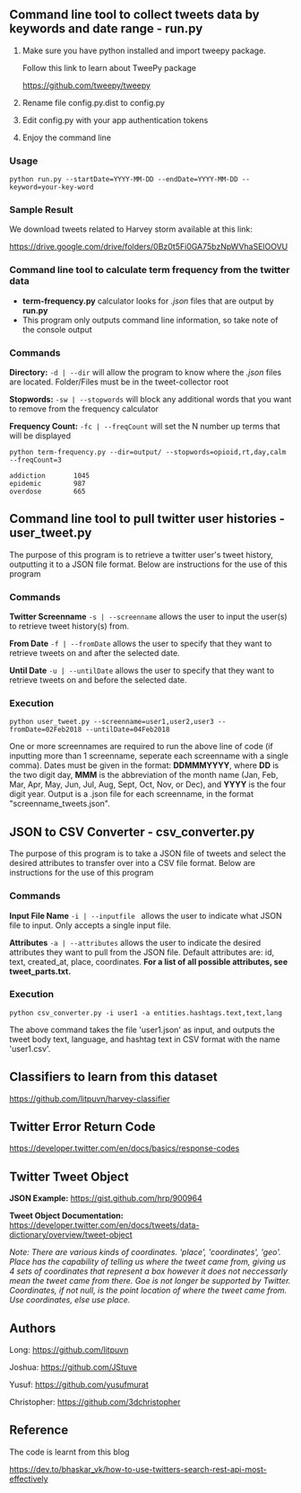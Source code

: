 ## Command line tool to collect tweets data by keywords and date range - run.py

1. Make sure you have python installed and import tweepy package.

    Follow this link to learn about TweePy package

    https://github.com/tweepy/tweepy

1. Rename file config.py.dist to config.py

1. Edit config.py with your app authentication tokens

1. Enjoy the command line

### Usage
```
python run.py --startDate=YYYY-MM-DD --endDate=YYYY-MM-DD --keyword=your-key-word
```

### Sample Result
We download tweets related to Harvey storm available at this link:

https://drive.google.com/drive/folders/0Bz0t5Fi0GA75bzNpWVhaSElOOVU

### Command line tool to calculate term frequency from the twitter data 

* **term-frequency.py** calculator looks for *.json* files that are output by **run.py**
* This program only outputs command line information, so take note of the console output

### Commands

**Directory:** `-d | --dir` will allow the program to know where the *.json* files are located. Folder/Files must be in the tweet-collector root

**Stopwords:** `-sw | --stopwords` will block any additional words that you want to remove from the frequency calculator

**Frequency Count:** `-fc | --freqCount` will set the N number up terms that will be displayed 

```
python term-frequency.py --dir=output/ --stopwords=opioid,rt,day,calm --freqCount=3

addiction       1045
epidemic        987
overdose        665
```

## Command line tool to pull twitter user histories - user_tweet.py
The purpose of this program is to retrieve a twitter user's tweet history, outputting it to a JSON file format. Below are instructions for the use of this program

### Commands
**Twitter Screenname** `-s | --screenname` allows the user to input the user(s) to retrieve tweet history(s) from.

**From Date** `-f | --fromDate` allows the user to specify that they want to retrieve tweets on and after the selected date. 

**Until Date** `-u | --untilDate` allows the user to specify that they want to retrieve tweets on and before the selected date.  

### Execution
```
python user_tweet.py --screenname=user1,user2,user3 --fromDate=02Feb2018 --untilDate=04Feb2018
```
One or more screennames are required to run the above line of code (if inputting more than 1 screenname, seperate each screenname with a single comma). Dates must be given in the format: **DDMMMYYYY**, where **DD** is the two digit day, **MMM** is the abbreviation of the month name (Jan, Feb, Mar, Apr, May, Jun, Jul, Aug, Sept, Oct, Nov, or Dec), and **YYYY** is the four digit year. Output is a .json file for each screenname, in the format "screenname_tweets.json".

## JSON to CSV Converter - csv_converter.py
The purpose of this program is to take a JSON file of tweets and select the desired attributes to transfer over into a CSV file format.
Below are instructions for the use of this program

### Commands
**Input File Name** `-i | --inputfile ` allows the user to indicate what JSON file to input. Only accepts a single input file.

**Attributes** `-a | --attributes` allows the user to indicate the desired attributes they want to pull from the JSON file. Default attributes are: id, text, created_at, place, coordinates. **For a list of all possible attributes, see tweet_parts.txt.**

### Execution
```
python csv_converter.py -i user1 -a entities.hashtags.text,text,lang

```
The above command takes the file 'user1.json' as input, and outputs the tweet body text, language, and hashtag text in CSV format with the name 'user1.csv'.

## Classifiers to learn from this dataset

https://github.com/litpuvn/harvey-classifier


## Twitter Error Return Code

https://developer.twitter.com/en/docs/basics/response-codes

## Twitter Tweet Object

**JSON Example:** https://gist.github.com/hrp/900964

**Tweet Object Documentation:** https://developer.twitter.com/en/docs/tweets/data-dictionary/overview/tweet-object

*Note: There are various kinds of coordinates. 'place', 'coordinates', 'geo'. Place has the capability of telling us where the tweet came from, giving us 4 sets of coordinates that represent a box however it does not neccessarly mean the tweet came from there. Goe is not longer be supported by Twitter. Coordinates, if not null, is the point location of where the tweet came from. Use coordinates, else use place.*

## Authors

Long: https://github.com/litpuvn

Joshua: https://github.com/JStuve

Yusuf: https://github.com/yusufmurat

Christopher: https://github.com/3dchristopher

## Reference

The code is learnt from this blog

https://dev.to/bhaskar_vk/how-to-use-twitters-search-rest-api-most-effectively
